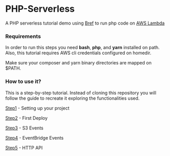 # PHP-Serverless

A PHP serverless tutorial demo using [Bref](https://bref.sh/) to run php code on [AWS Lambda](https://aws.amazon.com/lambda/)

### Requirements 

In order to run this steps you need **bash**, **php**, and **yarn** installed on path. Also, this tutorial requires AWS cli credentials configured on homedir.

Make sure your composer and yarn binary directories are mapped on $PATH.

### How to use it?

This is a step-by-step tutorial. Instead of cloning this repository you will follow the guide to recreate it exploring 
the functionalities used.       

[Step1](https://github.com/kkobold/php-serverless/blob/main/docs/step-1.md) - Setting up your project

[Step2](https://github.com/kkobold/php-serverless/blob/main/docs/step-2.md) - First Deploy

[Step3](https://github.com/kkobold/php-serverless/blob/main/docs/step-3.md) - S3 Events

[Step4](https://github.com/kkobold/php-serverless/blob/main/docs/step-4.md) - EventBridge Events

[Step5](https://github.com/kkobold/php-serverless/blob/main/docs/step-5.md) - HTTP API



